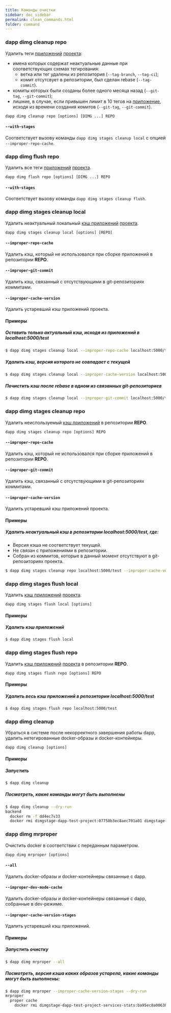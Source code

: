 ```yaml
---
title: Команды очистки
sidebar: doc_sidebar
permalink: clean_commands.html
folder: command
---
```


### dapp dimg cleanup repo
Удалить теги [приложений](definitions.html#dimg) [проекта](definitions.html#проект):
* имена которых содержат неактуальные данные при соответствующих схемах тегирования:
    * ветка или тег удалены из репозитория (`--tag-branch`, `--tag-ci`);
    * комит отсутсвует в репозитории, был сделан rebase (`--tag-commit`).
* комиты которых были созданы более одного месяца назад (`--git-tag`, `--git-commit`);
* лишние, в случае, если привышен лимит в 10 тегов на [приложение](definitions.html#dimg), исходя из времени создания комитов (`--git-tag`, `--git-commit`).

```
dapp dimg cleanup repo [options] [DIMG ...] REPO
```

#### `--with-stages`
Соответствует вызову команды `dapp dimg stages cleanup local` с опцией `--improper-repo-cache`.

### dapp dimg flush repo
Удалить все теги [приложений](definitions.html#dimg) [проекта](definitions.html#проект).
```
dapp dimg flush repo [options] [DIMG ...] REPO
```

#### `--with-stages`
Соответствует вызову команды `dapp dimg stages cleanup flush`.

### dapp dimg stages cleanup local
Удалить неактуальный локальный [кэш приложений](definitions.html#кэш-приложения) [проекта](definitions.html#проект).

```
dapp dimg stages cleanup local [options] [REPO]
```

#### `--improper-repo-cache`
Удалить кэш, который не использовался при сборке приложений в репозитории **REPO**.

#### `--improper-git-commit`
Удалить кэш, связанный с отсутствующими в git-репозиториях коммитами.

#### `--improper-cache-version`
Удалить устаревший кэш приложений проекта.

#### Примеры

##### Оставить только актуальный кэш, исходя из приложений в localhost:5000/test
```bash
$ dapp dimg stages cleanup local --improper-repo-cache localhost:5000/test
```

##### Удалить кэш, версия которого не совпадает с текущей
```bash
$ dapp dimg stages cleanup local --improper-cache-version localhost:5000/test
```

##### Почистить кэш после rebase в одном из связанных git-репозиториев
```bash
$ dapp dimg stages cleanup local --improper-git-commit localhost:5000/test
```

### dapp dimg stages cleanup repo
Удалить неиспользуемый [кэш приложений](definitions.html#кэш-приложения) в репозитории **REPO**.

```
dapp dimg stages cleanup repo [options] REPO
```

#### `--improper-repo-cache`
Удалить кэш, который не использовался при сборке приложений в репозитории **REPO**.

#### `--improper-git-commit`
Удалить кэш, связанный с отсутствующими в git-репозиториях коммитами.

#### `--improper-cache-version`
Удалить устаревший кэш приложений проекта.

#### Примеры

##### Удалить неактуальный кэш в репозитории localhost:5000/test, где:

* Версия кэша не соответствует текущей.
* Не связан с приложениями в репозитории.
* Собран из коммитов, которые в данный момент отсутствуют в git-репозиториях проекта.

```bash
$ dapp dimg stages cleanup repo localhost:5000/test --improper-cache-version --improper-repo-cache --improper-git-commit
```

### dapp dimg stages flush local
Удалить [кэш приложений](definitions.html#кэш-приложения) [проекта](definitions.html#проект).

```
dapp dimg stages flush local [options]
```

#### Примеры

##### Удалить кэш приложений
```bash
$ dapp dimg stages flush local
```

### dapp dimg stages flush repo
Удалить [кэш приложений](definitions.html#кэш-приложения) [проекта](definitions.html#проект) в репозитории **REPO**.

```
dapp dimg stages flush repo [options] REPO
```

#### Примеры

##### Удалить весь кэш приложений в репозитории localhost:5000/test
```bash
$ dapp dimg stages flush repo localhost:5000/test
```

### dapp dimg cleanup
Убраться в системе после некорректного завершения работы dapp, удалить нетегированные docker-образы и docker-контейнеры.

```
dapp dimg cleanup [options]
```

#### Примеры

##### Запустить
```bash
$ dapp dimg cleanup
```

##### Посмотреть, какие команды могут быть выполнены
```bash
$ dapp dimg cleanup --dry-run
backend
  docker rm -f dd4ec7v33
  docker rmi dimgstage-dapp-test-project:07758b3ec8aec701a01 dimgstage-dapp-test-project:ec701a0107758b3ec8a
```

### dapp dimg mrproper
Очистить docker в соответствии с переданным параметром.

```
dapp dimg mrproper [options]
```

#### `--all`
Удалить docker-образы и docker-контейнеры связанные с dapp.

#### `--improper-dev-mode-cache`
Удалить docker-образы и docker-контейнеры связанные с dapp, собранные в dev-режиме.

#### `--improper-cache-version-stages`
Удалить устаревший кэш приложений.

#### Примеры

##### Запустить очистку
```bash
$ dapp dimg mrproper --all
```

##### Посмотреть, версия кэша каких образов устарела, какие команды могут быть выполнены:
```bash
$ dapp dimg mrproper --improper-cache-version-stages --dry-run
mrproper
  proper cache
    docker rmi dimgstage-dapp-test-project-services-stats:ba95ec8a00638ddac413a13e303715dd2c93b80295c832af440c04a46f3e8555 dimgstage-dapp-test-project-services-stats:f53af70566ec23fb634800d159425da6e7e61937afa95e4ed8bf531f3503daa6
```
